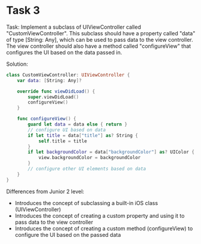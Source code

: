 # Task 3

Task: Implement a subclass of UIViewController called "CustomViewController".
This subclass should have a property called "data" of type [String: Any], which
can be used to pass data to the view controller. The view controller should also
have a method called "configureView" that configures the UI based on the data
passed in.

Solution:

```swift
class CustomViewController: UIViewController {
    var data: [String: Any]?

    override func viewDidLoad() {
        super.viewDidLoad()
        configureView()
    }

    func configureView() {
        guard let data = data else { return }
        // configure UI based on data
        if let title = data["title"] as? String {
            self.title = title
        }
        if let backgroundColor = data["backgroundColor"] as? UIColor {
            view.backgroundColor = backgroundColor
        }
        // configure other UI elements based on data
    }
}
```

Differences from Junior 2 level:

-   Introduces the concept of subclassing a built-in iOS class
    (UIViewController)
-   Introduces the concept of creating a custom property and using it to pass
    data to the view controller
-   Introduces the concept of creating a custom method (configureView) to
    configure the UI based on the passed data
